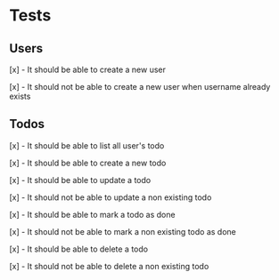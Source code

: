 # Tests

## Users
[x] - It should be able to create a new user

[x] - It should not be able to create a new user when username already exists

## Todos
[x] - It should be able to list all user's todo

[x] - It should be able to create a new todo

[x] - It should be able to update a todo

[x] - It should not be able to update a non existing todo

[x] - It should be able to mark a todo as done

[x] - It should not be able to mark a non existing todo as done

[x] - It should be able to delete a todo

[x] - It should not be able to delete a non existing todo
